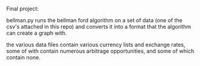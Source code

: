 Final project:

bellman.py runs the bellman ford algorithm on a set of data (one of the csv's attached in this repo) and converts it into a format that the algorithm can create a graph with.

the various data files contain various currency lists and exchange rates, some of with contain numerous arbitrage opportunities, and some of which contain none. 
